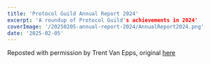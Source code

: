 ```yaml
---
title: 'Protocol Guild Annual Report 2024'
excerpt: 'A roundup of Protocol Guild's achievements in 2024'
coverImage: '/20250205-annual-report-2024/AnnualReport2024.png'
date: '2025-02-05'
---
```

Reposted with permission by Trent Van Epps, original [here](https://trent.mirror.xyz/ia1sSXWw6Q_0gseWhPDpt0WbsOadCfQ-23yAxNn4sXA)
